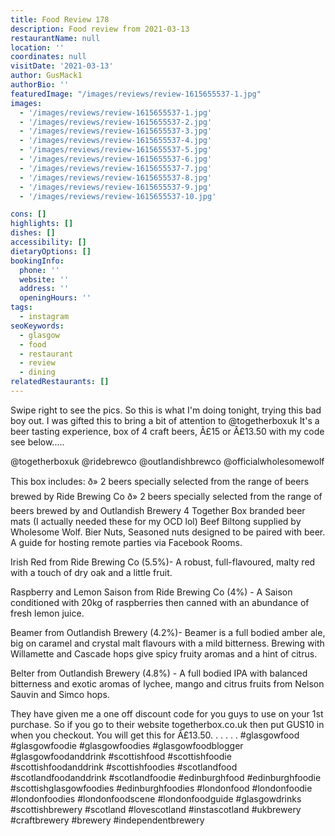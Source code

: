 ```yaml
---
title: Food Review 178
description: Food review from 2021-03-13
restaurantName: null
location: ''
coordinates: null
visitDate: '2021-03-13'
author: GusMack1
authorBio: ''
featuredImage: "/images/reviews/review-1615655537-1.jpg"
images:
  - '/images/reviews/review-1615655537-1.jpg'
  - '/images/reviews/review-1615655537-2.jpg'
  - '/images/reviews/review-1615655537-3.jpg'
  - '/images/reviews/review-1615655537-4.jpg'
  - '/images/reviews/review-1615655537-5.jpg'
  - '/images/reviews/review-1615655537-6.jpg'
  - '/images/reviews/review-1615655537-7.jpg'
  - '/images/reviews/review-1615655537-8.jpg'
  - '/images/reviews/review-1615655537-9.jpg'
  - '/images/reviews/review-1615655537-10.jpg'

cons: []
highlights: []
dishes: []
accessibility: []
dietaryOptions: []
bookingInfo:
  phone: ''
  website: ''
  address: ''
  openingHours: ''
tags:
  - instagram
seoKeywords:
  - glasgow
  - food
  - restaurant
  - review
  - dining
relatedRestaurants: []
---
```

Swipe right to see the pics. So this is what I'm doing tonight, trying this bad boy out. I was gifted this to bring a bit of attention to @togetherboxuk It's a beer tasting experience, box of 4 craft beers, Â£15 or Â£13.50 with my code see below.....

@togetherboxuk
@ridebrewco
@outlandishbrewco
@officialwholesomewolf

This box includes:
ð»  2 beers specially selected from the range of beers brewed by Ride Brewing Co
ð»  2 beers specially selected from the range of beers brewed by and Outlandish Brewery
  4 Together Box branded beer mats (I actually needed these for my OCD lol)
 Beef Biltong supplied by Wholesome Wolf.
 Bier Nuts, Seasoned nuts designed to be paired with beer. 
  A guide for hosting remote parties via Facebook Rooms.

  Irish Red from Ride Brewing Co (5.5%)- A robust, full-flavoured, malty red with a touch of dry oak and a little fruit.

  Raspberry and Lemon Saison from Ride Brewing Co (4%) - A Saison conditioned with 20kg of raspberries then canned with an abundance of fresh lemon juice.

  Beamer from Outlandish Brewery (4.2%)- Beamer is a full bodied amber ale, big on caramel and crystal malt flavours with a mild bitterness. Brewing with Willamette and Cascade hops give spicy fruity aromas and a hint of citrus. 

  Belter from Outlandish Brewery (4.8%) - A full bodied IPA with balanced bitterness and exotic aromas of lychee, mango and citrus fruits from Nelson Sauvin and Simco hops.

They have given me a one off discount code for you guys to use on your 1st purchase. So if you go to their website togetherbox.co.uk then put GUS10 in when you checkout. You will get this for Â£13.50.
.
.
.
.
.
#glasgowfood #glasgowfoodie #glasgowfoodies #glasgowfoodblogger #glasgowfoodanddrink #scottishfood #scottishfoodie #scottishfoodanddrink #scottishfoodies #scotlandfood #scotlandfoodanddrink #scotlandfoodie #edinburghfood #edinburghfoodie #scottishglasgowfoodies #edinburghfoodies #londonfood #londonfoodie #londonfoodies #londonfoodscene #londonfoodguide #glasgowdrinks #scottishbrewery #scotland #lovescotland #instascotland #ukbrewery #craftbrewery #brewery #independentbrewery
